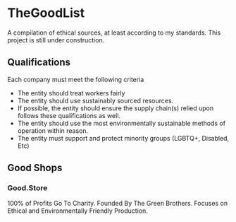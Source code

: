 # TheGoodList
A compilation of ethical sources, at least according to my standards. This project is still under construction.

## Qualifications
Each company must meet the following criteria

- The entity should treat workers fairly
- The entity should use sustainably sourced resources.
- If possible, the entity should ensure the supply chain(s) relied upon follows these qualifications as well.
- The entity should use the most environmentally sustainable methods of operation within reason.
- The entity must support and protect minority groups (LGBTQ+, Disabled, Etc)

## Good Shops

### Good.Store
100% of Profits Go To Charity.
Founded By The Green Brothers.
Focuses on Ethical and Environmentally Friendly Production.
